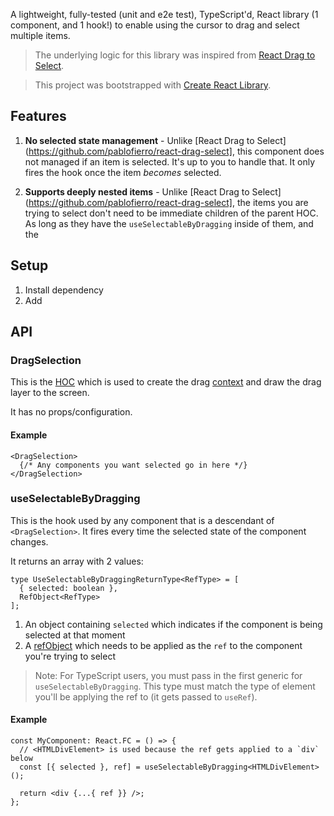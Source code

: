 A lightweight, fully-tested (unit and e2e test), TypeScript'd, React library (1 component, and 1 hook!) to enable using the cursor to drag and select multiple items.

> The underlying logic for this library was inspired from [React Drag to Select](https://github.com/pablofierro/react-drag-select).

> This project was bootstrapped with [Create React Library](https://github.com/udilia/create-react-library).

## Features

1. **No selected state management** - Unlike [React Drag to Select](https://github.com/pablofierro/react-drag-select], this component does not managed if an item is selected. It's up to you to handle that. It only fires the hook once the item _becomes_ selected.

2. **Supports deeply nested items** - Unlike [React Drag to Select](https://github.com/pablofierro/react-drag-select], the items you are trying to select don't need to be immediate children of the parent HOC. As long as they have the `useSelectableByDragging` inside of them, and the

## Setup

1. Install dependency
2. Add

## API

### DragSelection

This is the [HOC](https://reactjs.org/docs/higher-order-components.html) which is used to create the drag [context](https://reactjs.org/docs/context.html) and draw the drag layer to the screen.

It has no props/configuration.

#### Example

```tsx
<DragSelection>
  {/* Any components you want selected go in here */}
</DragSelection>
```

### useSelectableByDragging

This is the hook used by any component that is a descendant of `<DragSelection>`. It fires every time the selected state of the component changes.

It returns an array with 2 values:

```tsx
type UseSelectableByDraggingReturnType<RefType> = [
  { selected: boolean },
  RefObject<RefType>
];
```

1. An object containing `selected` which indicates if the component is being selected at that moment
2. A [refObject](https://reactjs.org/docs/hooks-reference.html#useref) which needs to be applied as the `ref` to the component you're trying to select

> Note: For TypeScript users, you must pass in the first generic for `useSelectableByDragging`. This type must match the type of element you'll be applying the ref to (it gets passed to `useRef`).

#### Example

```tsx
const MyComponent: React.FC = () => {
  // <HTMLDivElement> is used because the ref gets applied to a `div` below
  const [{ selected }, ref] = useSelectableByDragging<HTMLDivElement>();

  return <div {...{ ref }} />;
};
```
